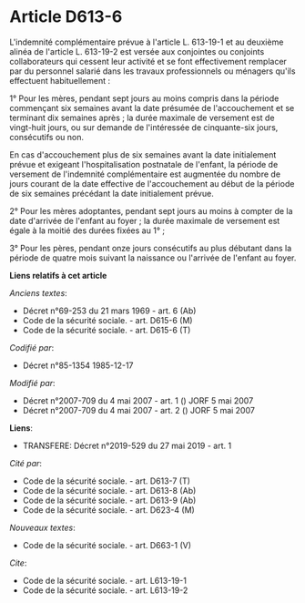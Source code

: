 # Article D613-6

L'indemnité complémentaire prévue à l'article L. 613-19-1 et au deuxième alinéa de l'article L. 613-19-2 est versée aux
conjointes ou conjoints collaborateurs qui cessent leur activité et se font effectivement remplacer par du personnel salarié
dans les travaux professionnels ou ménagers qu'ils effectuent habituellement :

1° Pour les mères, pendant sept jours au moins compris dans la période commençant six semaines avant la date présumée de
l'accouchement et se terminant dix semaines après ; la durée maximale de versement est de vingt-huit jours, ou sur demande de
l'intéressée de cinquante-six jours, consécutifs ou non.

En cas d'accouchement plus de six semaines avant la date initialement prévue et exigeant l'hospitalisation postnatale de
l'enfant, la période de versement de l'indemnité complémentaire est augmentée du nombre de jours courant de la date effective
de l'accouchement au début de la période de six semaines précédant la date initialement prévue.

2° Pour les mères adoptantes, pendant sept jours au moins à compter de la date d'arrivée de l'enfant au foyer ; la durée
maximale de versement est égale à la moitié des durées fixées au 1° ;

3° Pour les pères, pendant onze jours consécutifs au plus débutant dans la période de quatre mois suivant la naissance ou
l'arrivée de l'enfant au foyer.

**Liens relatifs à cet article**

_Anciens textes_:

  - Décret n°69-253 du 21 mars 1969 - art. 6 (Ab)
  - Code de la sécurité sociale. - art. D615-6 (M)
  - Code de la sécurité sociale. - art. D615-6 (T)

_Codifié par_:

  - Décret n°85-1354 1985-12-17

_Modifié par_:

  - Décret n°2007-709 du 4 mai 2007 - art. 1 () JORF 5 mai 2007
  - Décret n°2007-709 du 4 mai 2007 - art. 2 () JORF 5 mai 2007

**Liens**:

  - TRANSFERE: Décret n°2019-529 du 27 mai 2019 - art. 1

_Cité par_:

  - Code de la sécurité sociale. - art. D613-7 (T)
  - Code de la sécurité sociale. - art. D613-8 (Ab)
  - Code de la sécurité sociale. - art. D613-9 (Ab)
  - Code de la sécurité sociale. - art. D623-4 (M)

_Nouveaux textes_:

  - Code de la sécurité sociale. - art. D663-1 (V)

_Cite_:

  - Code de la sécurité sociale. - art. L613-19-1
  - Code de la sécurité sociale. - art. L613-19-2
